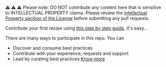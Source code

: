 :warning: :warning: :warning: Please note: DO NOT contribute any content here that is sensitive to INTELLECTUAL PROPERTY claims. Please review the [Intellectual Property secition of the License](LICENSE) before submitting any pull requests.

Contribute your first recipe using [this step by step guide](https://github.com/SAP-samples/cloud-integration-flow/wiki/Contributing-your-first-recipe), it's easy...

There are many ways to participate in this repo. You can
* Discover and consume best practices
* Contribute with your experience, requests and support
* Lead by curating best practices
[Know more](https://github.com/SAP-samples/cloud-integration-flow/wiki/Things-to-do-on-this-repo)
